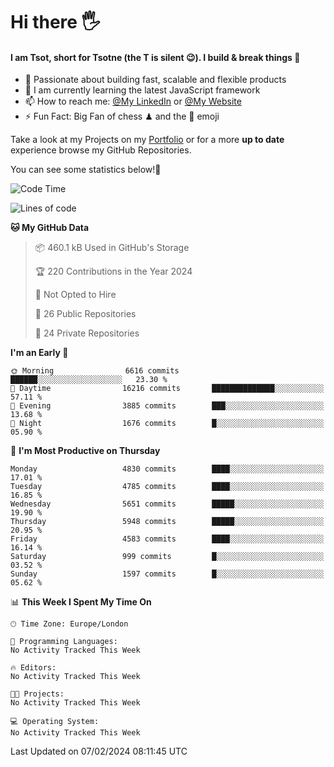 # Hi there :raised_hand_with_fingers_splayed:
#### I am Tsot, short for Tsotne (the T is silent :wink:). I build & break things :space_invader:
- :telescope: Passionate about building fast, scalable and flexible products
- :seedling: I am currently learning the latest JavaScript framework 
- :mailbox: How to reach me: [@My LinkedIn](https://www.linkedin.com/in/tsotne-gvadzabia/) or [@My Website](https://tsotne.co.uk/contact)
- :zap: Fun Fact: Big Fan of chess ♟ and the 👾 emoji

Take a look at my Projects on my [Portfolio](https://tsotne.co.uk/) or for a more **up to date** experience browse my GitHub Repositories.

You can see some statistics below!:space_invader:
<!--START_SECTION:waka-->
![Code Time](http://img.shields.io/badge/Code%20Time-761%20hrs%202%20mins-blue)

![Lines of code](https://img.shields.io/badge/From%20Hello%20World%20I%27ve%20Written-10.3%20million%20lines%20of%20code-blue)

**🐱 My GitHub Data** 

> 📦 460.1 kB Used in GitHub's Storage 
 > 
> 🏆 220 Contributions in the Year 2024
 > 
> 🚫 Not Opted to Hire
 > 
> 📜 26 Public Repositories 
 > 
> 🔑 24 Private Repositories 
 > 
**I'm an Early 🐤** 

```text
🌞 Morning                6616 commits        ██████░░░░░░░░░░░░░░░░░░░   23.30 % 
🌆 Daytime                16216 commits       ██████████████░░░░░░░░░░░   57.11 % 
🌃 Evening                3885 commits        ███░░░░░░░░░░░░░░░░░░░░░░   13.68 % 
🌙 Night                  1676 commits        █░░░░░░░░░░░░░░░░░░░░░░░░   05.90 % 
```
📅 **I'm Most Productive on Thursday** 

```text
Monday                   4830 commits        ████░░░░░░░░░░░░░░░░░░░░░   17.01 % 
Tuesday                  4785 commits        ████░░░░░░░░░░░░░░░░░░░░░   16.85 % 
Wednesday                5651 commits        █████░░░░░░░░░░░░░░░░░░░░   19.90 % 
Thursday                 5948 commits        █████░░░░░░░░░░░░░░░░░░░░   20.95 % 
Friday                   4583 commits        ████░░░░░░░░░░░░░░░░░░░░░   16.14 % 
Saturday                 999 commits         █░░░░░░░░░░░░░░░░░░░░░░░░   03.52 % 
Sunday                   1597 commits        █░░░░░░░░░░░░░░░░░░░░░░░░   05.62 % 
```


📊 **This Week I Spent My Time On** 

```text
🕑︎ Time Zone: Europe/London

💬 Programming Languages: 
No Activity Tracked This Week

🔥 Editors: 
No Activity Tracked This Week

🐱‍💻 Projects: 
No Activity Tracked This Week

💻 Operating System: 
No Activity Tracked This Week
```


 Last Updated on 07/02/2024 08:11:45 UTC
<!--END_SECTION:waka-->
